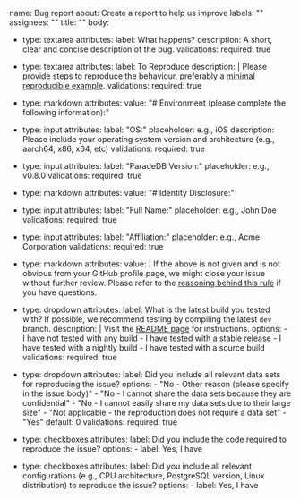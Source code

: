 name: Bug report
about: Create a report to help us improve
labels: ""
assignees: ""
title: ""
body:
  - type: textarea
    attributes:
      label: What happens?
      description: A short, clear and concise description of the bug.
    validations:
      required: true

  - type: textarea
    attributes:
      label: To Reproduce
      description: |
        Please provide steps to reproduce the behaviour, preferably a [minimal reproducible example](https://en.wikipedia.org/wiki/Minimal_reproducible_example).
    validations:
      required: true

  - type: markdown
    attributes:
      value: "# Environment (please complete the following information):"
  - type: input
    attributes:
      label: "OS:"
      placeholder: e.g., iOS
      description: Please include your operating system version and architecture (e.g., aarch64, x86, x64, etc)
    validations:
      required: true
  - type: input
    attributes:
      label: "ParadeDB Version:"
      placeholder: e.g., v0.8.0
    validations:
      required: true

  - type: markdown
    attributes:
      value: "# Identity Disclosure:"
  - type: input
    attributes:
      label: "Full Name:"
      placeholder: e.g., John Doe
    validations:
      required: true
  - type: input
    attributes:
      label: "Affiliation:"
      placeholder: e.g., Acme Corporation
    validations:
      required: true

  - type: markdown
    attributes:
      value: |
        If the above is not given and is not obvious from your GitHub profile page, we might close your issue without further review. Please refer to the [reasoning behind this rule](https://berthub.eu/articles/posts/anonymous-help/) if you have questions.

  - type: dropdown
    attributes:
      label: What is the latest build you tested with? If possible, we recommend testing by compiling the latest `dev` branch.
      description: |
        Visit the [README page](https://github.com/paradedb/paradedb) for instructions.
      options:
        - I have not tested with any build
        - I have tested with a stable release
        - I have tested with a nightly build
        - I have tested with a source build
    validations:
      required: true

  - type: dropdown
    attributes:
      label: Did you include all relevant data sets for reproducing the issue?
      options:
        - "No - Other reason (please specify in the issue body)"
        - "No - I cannot share the data sets because they are confidential"
        - "No - I cannot easily share my data sets due to their large size"
        - "Not applicable - the reproduction does not require a data set"
        - "Yes"
      default: 0
    validations:
      required: true

  - type: checkboxes
    attributes:
      label: Did you include the code required to reproduce the issue?
      options:
        - label: Yes, I have

  - type: checkboxes
    attributes:
      label: Did you include all relevant configurations (e.g., CPU architecture, PostgreSQL version, Linux distribution) to reproduce the issue?
      options:
        - label: Yes, I have
